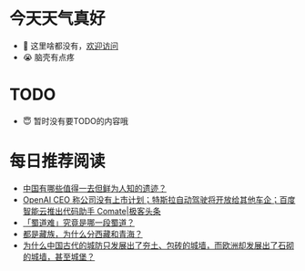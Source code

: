 # 今天天气真好
- 👋 这里啥都没有，[欢迎访问](https://zhangfeng-ola.github.io/)
- 😭 脑壳有点疼
<!---
- 👀 I’m interested in ...
- 🌱 I’m currently learning ...
- 💞️ I’m looking to collaborate on ...
- 📫 How to reach me ...
- 😇 I'm doing something ...

--->

# TODO 
- 😇 暂时没有要TODO的内容哦

<!---
zhangfeng-ola/zhangfeng-ola is a ✨ special ✨ repository because its `README.md` (this file) appears on your GitHub profile.
You can click the Preview link to take a look at your changes.
--->

# 每日推荐阅读
<!-- BLOG-POST-LIST:START -->
- [中国有哪些值得一去但鲜为人知的遗迹？](https://daily.zhihu.com/story/9762423)
- [OpenAI CEO 称公司没有上市计划；特斯拉自动驾驶将开放给其他车企；百度智能云推出代码助手 Comate|极客头条](https://blog.csdn.net/weixin_39786569/article/details/131080979)
- [「蜀道难」究竟是哪一段蜀道？](https://daily.zhihu.com/story/9762363)
- [都是藏族，为什么分西藏和青海？](https://daily.zhihu.com/story/9762342)
- [为什么中国古代的城防只发展出了夯土、包砖的城墙，而欧洲却发展出了石砌的城墙，甚至城堡？](https://daily.zhihu.com/story/9762373)
<!-- BLOG-POST-LIST:END -->
